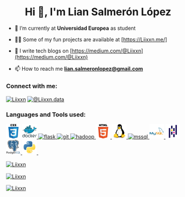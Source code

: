 <h1 align="center">Hi 👋, I'm Lian Salmerón López</h1>

- 🔭 I’m currently at **Universidad Europea** as student

- 👨‍💻 Some of my fun projects are available at [https://Liixxn.me/]

- 📝 I write tech blogs on [https://medium.com/@Liixxn](https://medium.com/@Liixxn)

- 📫 How to reach me **lian.salmeronlopez@gmail.com**

<h3 align="left">Connect with me:</h3>
<p align="left">
<a href="https://linkedin.com/in/sucuzhanay" target="blank"><img align="center" src="https://raw.githubusercontent.com/rahuldkjain/github-profile-readme-generator/master/src/images/icons/Social/linked-in-alt.svg" alt="Liixxn" height="30" width="40" /></a>
<a href="https://medium.com/@Liixxn" target="blank"><img align="center" src="https://raw.githubusercontent.com/rahuldkjain/github-profile-readme-generator/master/src/images/icons/Social/medium.svg" alt="@Liixxn.data" height="30" width="40" /></a>
</p>

<h3 align="left">Languages and Tools used:</h3>
<p align="left"> <img src="https://raw.githubusercontent.com/devicons/devicon/master/icons/css3/css3-original-wordmark.svg" alt="css3" width="40" height="40"/> </a> <a href="https://www.docker.com/" target="_blank" rel="noreferrer"> <img src="https://raw.githubusercontent.com/devicons/devicon/master/icons/docker/docker-original-wordmark.svg" alt="docker" width="40" height="40"/> </a> <a href="https://flask.palletsprojects.com/" target="_blank" rel="noreferrer"> <img src="https://www.vectorlogo.zone/logos/pocoo_flask/pocoo_flask-icon.svg" alt="flask" width="40" height="40"/> </a> <a href="https://git-scm.com/" target="_blank" rel="noreferrer"> <img src="https://www.vectorlogo.zone/logos/git-scm/git-scm-icon.svg" alt="git" width="40" height="40"/> </a> <a href="https://hadoop.apache.org/" target="_blank" rel="noreferrer"> <img src="https://www.vectorlogo.zone/logos/apache_hadoop/apache_hadoop-icon.svg" alt="hadoop" width="40" height="40"/> </a> <a href="https://www.w3.org/html/" target="_blank" rel="noreferrer"> <img src="https://raw.githubusercontent.com/devicons/devicon/master/icons/html5/html5-original-wordmark.svg" alt="html5" width="40" height="40"/> </a> <a href="https://www.linux.org/" target="_blank" rel="noreferrer"> <img src="https://raw.githubusercontent.com/devicons/devicon/master/icons/linux/linux-original.svg" alt="linux" width="40" height="40"/> </a> <a href="https://www.microsoft.com/en-us/sql-server" target="_blank" rel="noreferrer"> <img src="https://www.svgrepo.com/show/303229/microsoft-sql-server-logo.svg" alt="mssql" width="40" height="40"/> </a> <a href="https://www.mysql.com/" target="_blank" rel="noreferrer"> <img src="https://raw.githubusercontent.com/devicons/devicon/master/icons/mysql/mysql-original-wordmark.svg" alt="mysql" width="40" height="40"/> </a> <a href="https://pandas.pydata.org/" target="_blank" rel="noreferrer"> <img src="https://raw.githubusercontent.com/devicons/devicon/2ae2a900d2f041da66e950e4d48052658d850630/icons/pandas/pandas-original.svg" alt="pandas" width="40" height="40"/> </a> <a href="https://www.postgresql.org" target="_blank" rel="noreferrer"> <img src="https://raw.githubusercontent.com/devicons/devicon/master/icons/postgresql/postgresql-original-wordmark.svg" alt="postgresql" width="40" height="40"/> </a> <a href="https://www.python.org" target="_blank" rel="noreferrer"> <img src="https://raw.githubusercontent.com/devicons/devicon/master/icons/python/python-original.svg" alt="python" width="40" height="40"/> </a> <a href="https://scikit-learn.org/" target="_blank" rel="noreferrer"> <img 
</p>
<p><img align="center" src="https://github-readme-stats.vercel.app/api/top-langs?username=Liixxn&show_icons=true&locale=en&layout=compact&langs_count=10" alt="Liixxn" /></p>

<p><img align="center" src="https://github-readme-stats.vercel.app/api?username=Liixxn&show_icons=true&locale=en&count_private=true&include_all_commits=true" alt="Liixxn" /></p>

<p><img align="center" src="https://github-readme-streak-stats.herokuapp.com/?user=Liixxn&" alt="Liixxn" /></p>


